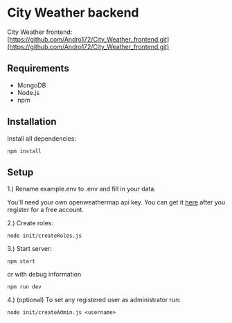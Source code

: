 # City Weather backend

City Weather frontend: [https://github.com/Andro172/City_Weather_frontend.git](https://github.com/Andro172/City_Weather_frontend.git)

## Requirements

- MongoDB
- Node.js
- npm

## Installation

Install all dependencies:
```
npm install
```

## Setup

1.) Rename example.env to .env and fill in your data.

You'll need your own openweathermap api key.
You can get it [here](https://openweathermap.org/) after you register for a free account.

2.) Create roles:
```
node init/createRoles.js
```

3.) Start server:
```
npm start
```

or with debug information
```
npm run dev
```

4.) (optional) To set any registered user as administrator run:
```
node init/createAdmin.js <username>
```
